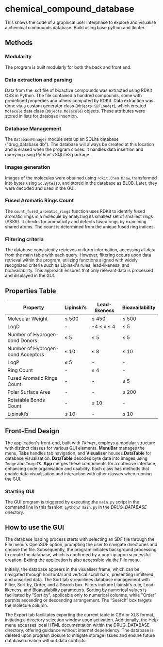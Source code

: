 # chemical_compound_database

This shows the code of a graphical user interphase to explore and visualise a chemical compounds database. Build using base python and tkinter.
## Methods

### Modularity
The program is built modularly for both the back and front end.

### Data extraction and parsing
Data from the .sdf file of bioactive compounds was extracted using RDKit OSS in Python. The file contained a hundred compounds, some with predefined properties and others computed by RDKit. Data extraction was done via a custom generator class (`Objects.SDFLoader`), which created `Molecule` data class (`Objects.Molecule`) objects. These attributes were stored in lists for database insertion.

### Database Management
The `DatabaseManager` module sets up an SQLite database ("drug_database.db"). The database will always be created at this location and is erased when the program closes. It handles data insertion and querying using Python's SQLite3 package.

### Images generation
Images of the molecules were obtained using `rdkit.Chem.Draw`, transformed into bytes using `io.BytesIO`, and stored in the database as BLOB. Later, they were decoded and used in the GUI.

### Fused Aromatic Rings Count
The `count_fused_aromatic_rings` function uses RDKit to identify fused aromatic rings in a molecule by analyzing its smallest set of smallest rings (SSSR). It checks for aromaticity and detects fused rings by examining shared atoms. The count is determined from the unique fused ring indices.

### Filtering criteria
The database consistently retrieves uniform information, accessing all data from the main table with each query. However, filtering occurs upon data retrieval within the program, utilizing functions aligned with widely recognized criteria such as Lipinski's rules, lead-likeness, and bioavailability. This approach ensures that only relevant data is processed and displayed in the GUI.

## Properties Table

| Property                           | Lipinski’s | Lead-likeness | Bioavailability |
|------------------------------------|------------|---------------|-----------------|
| Molecular Weight                   | ≤ 500      | ≤ 450         | ≤ 500           |
| LogD                               | -          | -4 ≤ x ≤ 4    | ≤ 5             |
| Number of Hydrogen-bond Donors     | ≤ 5       | ≤ 5           | ≤ 5             |
| Number of Hydrogen-bond Acceptors   | ≤ 10      | ≤ 8           | ≤ 10            |
| LogP                               | ≤ 5       | -             | -               |
| Ring Count                         | -          | ≤ 4           | -               |
| Fused Aromatic Rings Count        | -          | -             | ≤ 5             |
| Polar Surface Area                 | -          | -             | ≤ 200           |
| Rotatable Bonds Count              | -          | ≤ 10          | -               |
| Lipinski’s                         | ≤ 10      | -             | ≤ 10            |

## Front-End Design
The application's front-end, built with *Tkinter*, employs a modular structure with distinct classes for various GUI elements. **MenuBar** manages the menu, **Tabs** handles tab navigation, and **Visualiser** houses **DataTable** for database visualisation. **DataTable** decodes byte data into images using `Image` and `ImageTK`. **App** merges these components for a cohesive interface, enhancing code organisation and usability. Each class has methods that enable data visualisation and interaction with other classes when running the GUI.

### Starting GUI
The GUI program is triggered by executing the `main.py` script in the command line in this fashion: `python3 main.py` in the *DRUG_DATABASE* directory.

## How to use the GUI
The database loading process starts with selecting an SDF file through the File menu's OpenSDF option, prompting the user to navigate directories and choose the file. Subsequently, the program initiates background processing to create the database, which is confirmed by a pop-up upon successful creation. Exiting the application is also accessible via the File menu.

Initially, the database appears in the visualiser frame, which can be navigated through horizontal and vertical scroll bars, presenting unfiltered and unsorted data. The Sort tab streamlines database management with Filter, Sort by, Order, and a Search box. Filters include Lipinski’s rule, Lead-likeness, and Bioavailability parameters. Sorting by numerical values is facilitated by "Sort by", applicable only to numerical columns, while "Order" permits ascending or descending arrangement. The “Search” box targets the molecule column.

The Export tab facilitates exporting the current table in CSV or XLS format, initiating a directory selection window upon activation. Additionally, the Help menu accesses local HTML documentation within the DRUG_DATABASE directory, offering guidance without internet dependency. The database is deleted upon program closure to mitigate storage issues and ensure future database creation without data conflicts.
